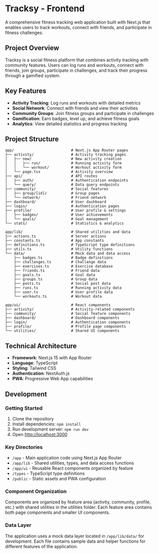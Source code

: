 # Tracksy - Frontend

A comprehensive fitness tracking web application built with Next.js that enables users to track workouts, connect with friends, and participate in fitness challenges.

## Project Overview

Tracksy is a social fitness platform that combines activity tracking with community features. Users can log runs and workouts, connect with friends, join groups, participate in challenges, and track their progress through a gamified system.

## Key Features

- **Activity Tracking**: Log runs and workouts with detailed metrics
- **Social Network**: Connect with friends and view their activities
- **Community Groups**: Join fitness groups and participate in challenges
- **Gamification**: Earn badges, level up, and achieve fitness goals
- **Analytics**: View detailed statistics and progress tracking

## Project Structure

```text
app/                          # Next.js App Router pages
├── activity/                 # Activity tracking pages
│   ├── new/                  # New activity creation
│   │   ├── run/              # Running activity form
│   │   └── workout/          # Workout activity form
│   └── page.tsx              # Activity overview
├── api/                      # API routes
│   ├── auth/                 # Authentication endpoints
│   └── query/                # Data query endpoints
├── community/                # Social features
│   ├── group/[id]/           # Group pages
│   └── network/              # Friend network
├── dashboard/                # User dashboard
├── login/                    # Authentication pages
├── profile/                  # User profile & settings
│   ├── badges/               # User achievements
│   └── goals/                # Goal management
└── stats/                    # Statistics & analytics

app/lib/                      # Shared utilities and data
├── actions.ts                # Server actions
├── constants.ts              # App constants
├── definitions.ts            # TypeScript type definitions
├── utils.ts                  # Utility functions
└── data/                     # Mock data and data access
    ├── badges.ts             # Badge definitions
    ├── challenges.ts         # Challenge data
    ├── exercises.ts          # Exercise database
    ├── friends.ts            # Friend data
    ├── goals.ts              # Goal data
    ├── groups.ts             # Group data
    ├── posts.ts              # Social post data
    ├── runs.ts               # Running activity data
    ├── user.ts               # User profile data
    └── workouts.ts           # Workout data

app/ui/                       # React components
├── activity/                 # Activity-related components
├── community/                # Social feature components
├── dashboard/                # Dashboard components
├── login/                    # Authentication components
├── profile/                  # Profile page components
└── utilities/                # Shared UI components
```

## Technical Architecture

- **Framework**: Next.js 15 with App Router
- **Language**: TypeScript
- **Styling**: Tailwind CSS
- **Authentication**: NextAuth.js
- **PWA**: Progressive Web App capabilities

## Development

### Getting Started

1. Clone the repository
2. Install dependencies: `npm install`
3. Run development server: `npm run dev`
4. Open [http://localhost:3000](http://localhost:3000)

### Key Directories

- `/app` - Main application code using Next.js App Router
- `/app/lib` - Shared utilities, types, and data access functions
- `/app/ui` - Reusable React components organized by feature
- `/types` - TypeScript type definitions
- `/public` - Static assets and PWA configuration

### Component Organization

Components are organized by feature area (activity, community, profile, etc.) with shared utilities in the utilities folder. Each feature area contains both page components and smaller UI components.

### Data Layer

The application uses a mock data layer located in `/app/lib/data/` for development. Each file contains sample data and helper functions for different features of the application.
